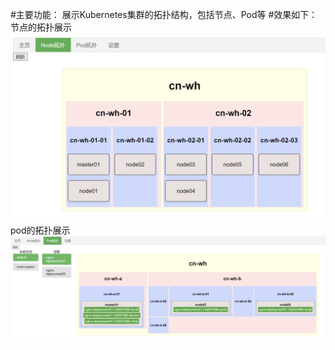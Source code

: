#主要功能：
展示Kubernetes集群的拓扑结构，包括节点、Pod等
#效果如下：
节点的拓扑展示
![节点的拓扑展示](/image/node.png)
pod的拓扑展示
![pod的拓扑展示](/image/pod.png)